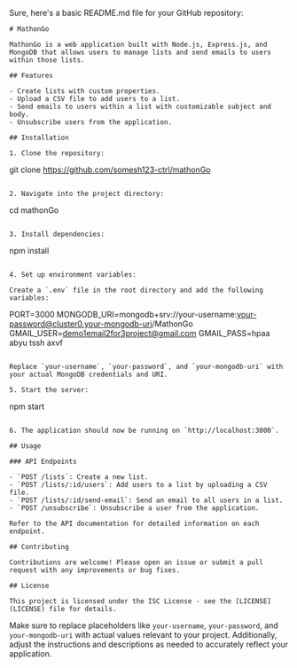 Sure, here's a basic README.md file for your GitHub repository:

```
# MathonGo

MathonGo is a web application built with Node.js, Express.js, and MongoDB that allows users to manage lists and send emails to users within those lists.

## Features

- Create lists with custom properties.
- Upload a CSV file to add users to a list.
- Send emails to users within a list with customizable subject and body.
- Unsubscribe users from the application.

## Installation

1. Clone the repository:

   ```
   git clone https://github.com/somesh123-ctrl/mathonGo
   ```

2. Navigate into the project directory:

   ```
   cd mathonGo
   ```

3. Install dependencies:

   ```
   npm install
   ```

4. Set up environment variables:
   
   Create a `.env` file in the root directory and add the following variables:

   ```
   PORT=3000
   MONGODB_URI=mongodb+srv://your-username:your-password@cluster0.your-mongodb-uri/MathonGo
   GMAIL_USER=demo1email2for3project@gmail.com
   GMAIL_PASS=hpaa abyu tssh axvf
   ```

   Replace `your-username`, `your-password`, and `your-mongodb-uri` with your actual MongoDB credentials and URI.

5. Start the server:

   ```
   npm start
   ```

6. The application should now be running on `http://localhost:3000`.

## Usage

### API Endpoints

- `POST /lists`: Create a new list.
- `POST /lists/:id/users`: Add users to a list by uploading a CSV file.
- `POST /lists/:id/send-email`: Send an email to all users in a list.
- `POST /unsubscribe`: Unsubscribe a user from the application.

Refer to the API documentation for detailed information on each endpoint.

## Contributing

Contributions are welcome! Please open an issue or submit a pull request with any improvements or bug fixes.

## License

This project is licensed under the ISC License - see the [LICENSE](LICENSE) file for details.
```

Make sure to replace placeholders like `your-username`, `your-password`, and `your-mongodb-uri` with actual values relevant to your project. Additionally, adjust the instructions and descriptions as needed to accurately reflect your application.
